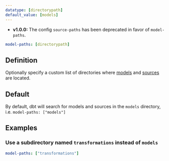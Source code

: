 ```yaml
---
datatype: [directorypath]
default_value: [models]
---
```

<Changelog>

- **v1.0.0:** The config `source-paths` has been deprecated in favor of `model-paths`.

</Changelog>

<File name='dbt_project.yml'>

```yml
model-paths: [directorypath]
```

</File>

## Definition
Optionally specify a custom list of directories where [models](/docs/build/models) and [sources](/docs/build/sources) are located.

## Default
By default, dbt will search for models and sources in the `models` directory, i.e. `model-paths: ["models"]`

## Examples
### Use a subdirectory named `transformations` instead of `models`

<File name='dbt_project.yml'>

```yml
model-paths: ["transformations"]
```

</File>
